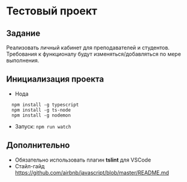 # Тестовый проект

## Задание
Реализовать личный кабинет для преподавателей и студентов. Требования к функционалу будут изменяться/добавляться по мере выполнения.

## Инициализация проекта
* Нода
```npm install
  npm install -g typescript
  npm install -g ts-node
  npm install -g nodemon
  ```
* Запуск: ```npm run watch```

## Дополнительно
* Обязательно использовать плагин **tslint** для VSCode
* Стайл-гайд https://github.com/airbnb/javascript/blob/master/README.md
